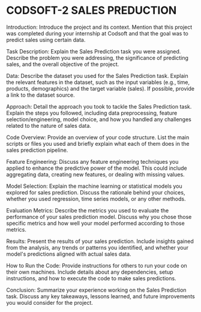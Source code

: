 # CODSOFT-2 SALES PREDUCTION
Introduction:
Introduce the project and its context. Mention that this project was completed during your internship at Codsoft and that the goal was to predict sales using certain data.

Task Description:
Explain the Sales Prediction task you were assigned. Describe the problem you were addressing, the significance of predicting sales, and the overall objective of the project.

Data:
Describe the dataset you used for the Sales Prediction task. Explain the relevant features in the dataset, such as the input variables (e.g., time, products, demographics) and the target variable (sales). If possible, provide a link to the dataset source.

Approach:
Detail the approach you took to tackle the Sales Prediction task. Explain the steps you followed, including data preprocessing, feature selection/engineering, model choice, and how you handled any challenges related to the nature of sales data.

Code Overview:
Provide an overview of your code structure. List the main scripts or files you used and briefly explain what each of them does in the sales prediction pipeline.

Feature Engineering:
Discuss any feature engineering techniques you applied to enhance the predictive power of the model. This could include aggregating data, creating new features, or dealing with missing values.

Model Selection:
Explain the machine learning or statistical models you explored for sales prediction. Discuss the rationale behind your choices, whether you used regression, time series models, or any other methods.

Evaluation Metrics:
Describe the metrics you used to evaluate the performance of your sales prediction model. Discuss why you chose those specific metrics and how well your model performed according to those metrics.

Results:
Present the results of your sales prediction. Include insights gained from the analysis, any trends or patterns you identified, and whether your model's predictions aligned with actual sales data.

How to Run the Code:
Provide instructions for others to run your code on their own machines. Include details about any dependencies, setup instructions, and how to execute the code to make sales predictions.

Conclusion:
Summarize your experience working on the Sales Prediction task. Discuss any key takeaways, lessons learned, and future improvements you would consider for the project.

